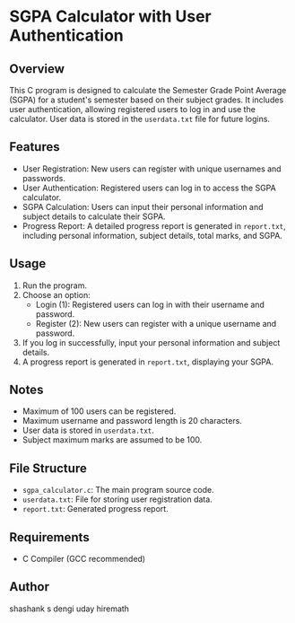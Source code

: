 # SGPA Calculator with User Authentication

## Overview

This C program is designed to calculate the Semester Grade Point Average (SGPA) for a student's semester based on their subject grades. It includes user authentication, allowing registered users to log in and use the calculator. User data is stored in the `userdata.txt` file for future logins.

## Features

- User Registration: New users can register with unique usernames and passwords.
- User Authentication: Registered users can log in to access the SGPA calculator.
- SGPA Calculation: Users can input their personal information and subject details to calculate their SGPA.
- Progress Report: A detailed progress report is generated in `report.txt`, including personal information, subject details, total marks, and SGPA.

## Usage

1. Run the program.
2. Choose an option:
   - Login (1): Registered users can log in with their username and password.
   - Register (2): New users can register with a unique username and password.
3. If you log in successfully, input your personal information and subject details.
4. A progress report is generated in `report.txt`, displaying your SGPA.

## Notes

- Maximum of 100 users can be registered.
- Maximum username and password length is 20 characters.
- User data is stored in `userdata.txt`.
- Subject maximum marks are assumed to be 100.

## File Structure

- `sgpa_calculator.c`: The main program source code.
- `userdata.txt`: File for storing user registration data.
- `report.txt`: Generated progress report.

## Requirements

- C Compiler (GCC recommended)

## Author

shashank s dengi
uday hiremath
